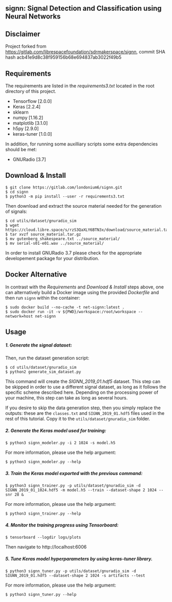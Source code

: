 ## signn: Signal Detection and Classification using Neural Networks

## Disclaimer
Project forked from https://gitlab.com/librespacefoundation/sdrmakerspace/signn, commit SHA hash acb41e9d8c38f959156b68e694837ab3022f49b5  

## Requirements
The requirements are listed in the *requirements3.txt* located in the root directory of this project.

* Tensorflow [2.0.0]
* Keras [2.2.4]
* sklearn
* numpy [1.16.2]
* matplotlib [3.1.0]
* h5py [2.9.0]
* keras-tuner [1.0.0]  

In addition, for running some auxilliary scripts some extra dependencies should be met:

*  GNURadio [3.7]  

## Download & Install

~~~~
$ git clone https://gitlab.com/londonium6/signn.git
$ cd signn
$ python3 -m pip install --user -r requirements3.txt
~~~~

Then download and extract the source material needed for the generation of signals:
~~~~
$ cd utils/dataset/gnuradio_sim
$ wget https://cloud.libre.space/s/rzS3QaXLY6BTN3x/download/source_material.tar.gz
$ tar xvzf source_material.tar.gz
$ mv gutenberg_shakespeare.txt ../source_material/
$ mv serial-s01-e01.wav ../source_material/
~~~~

In order to install GNURadio 3.7 please check for the appropriate developement package for your distribution.

## Docker Alternative

In contrast with the *Requirements* and *Download & Install* steps above, one can alternatively build a Docker image using the provided *Dockerfile* and then run `signn` within the container:

~~~~
$ sudo docker build --no-cache -t net-signn:latest .
$ sudo docker run -it -v ${PWD}/workspace:/root/workspace --network=host net-signn
~~~~

## Usage

##### 1. Generate the signal dataset:

Then, run the dataset generation script:
~~~~
$ cd utils/dataset/gnuradio_sim
$ python2 generate_sim_dataset.py
~~~~

This command will create the *SIGNN_2019_01.hdf5* dataset. This step can be skipped in order to use a different signal dataset, as long as it follows the specific scheme described here. Depending on the processing power of your machine, this step can take as long as several hours.  

If you desire to skip the data generation step, then you simply replace the outputs: these are the `classes.txt` and `SIGNN_2019_01.hdf5` files used in the rest of this tutorial. Copy it to the `utils/dataset/gnuradio_sim` folder.  

##### 2. Generate the Keras model used for training:

~~~~
$ python3 signn_modeler.py -i 2 1024 -s model.h5
~~~~

For more information, please use the help argument:

~~~~
$ python3 signn_modeler.py --help
~~~~

##### 3. Train the Keras model exported with the previous command:

~~~~
$ python3 signn_trainer.py -p utils/dataset/gnuradio_sim -d SIGNN_2019_01_1024.hdf5 -m model.h5 --train --dataset-shape 2 1024 --snr 28 &
~~~~

For more information, please use the help argument:

~~~~
$ python3 signn_trainer.py --help
~~~~

##### 4. Monitor the training progress using Tensorboard:

~~~~
$ tensorboard --logdir logs/plots
~~~~

Then navigate to http://localhost:6006


##### 5. Tune Keras model hyperparameters by using keras-tuner library.

~~~~
$ python3 signn_tuner.py -p utils/dataset/gnuradio_sim -d SIGNN_2019_01.hdf5 --dataset-shape 2 1024 -s artifacts --test
~~~~

For more information, please use the help argument:

~~~~
$ python3 signn_tuner.py --help
~~~~
